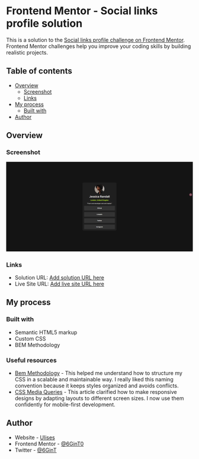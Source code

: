 # Frontend Mentor - Social links profile solution

This is a solution to the [Social links profile challenge on Frontend Mentor](https://www.frontendmentor.io/challenges/social-links-profile-UG32l9m6dQ). Frontend Mentor challenges help you improve your coding skills by building realistic projects.

## Table of contents

- [Overview](#overview)
  - [Screenshot](#screenshot)
  - [Links](#links)
- [My process](#my-process)
  - [Built with](#built-with)
- [Author](#author)

## Overview

### Screenshot

![Screenshot](https://github.com/US-Frontend-Challenges/FM-02/blob/main/screenshot.png)

### Links

- Solution URL: [Add solution URL here](https://github.com/US-Frontend-Challenges/FM-02)
- Live Site URL: [Add live site URL here](https://us-frontend-challenges.github.io/FM-02/)

## My process

### Built with

- Semantic HTML5 markup
- Custom CSS
- BEM Methodology

### Useful resources

- [Bem Methodology](https://en.bem.info/methodology/) - This helped me understand how to structure my CSS in a scalable and maintainable way. I really liked this naming convention because it keeps styles organized and avoids conflicts.
- [CSS Media Queries](https://developer.mozilla.org/en-US/docs/Web/CSS/CSS_media_queries/Using_media_queries#targeting_media_features) - This article clarified how to make responsive designs by adapting layouts to different screen sizes. I now use them confidently for mobile-first development.

## Author

- Website - [Ulises](https://www.your-site.com)
- Frontend Mentor - [@6GinT0](https://www.frontendmentor.io/profile/6GinT0)
- Twitter - [@6GinT](https://x.com/6GinT)
